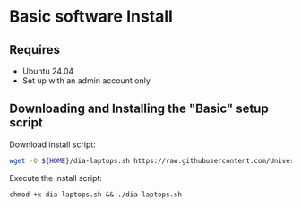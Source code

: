 # Basic software Install

## Requires

* Ubuntu 24.04
* Set up with an admin account only

## Downloading and Installing the "Basic" setup script

Download install script:

```bash
wget -O ${HOME}/dia-laptops.sh https://raw.githubusercontent.com/University-of-Sheffield-MEE/ros2-waffle/refs/heads/main/installers/dia-laptops.sh
```

Execute the install script:

```
chmod +x dia-laptops.sh && ./dia-laptops.sh
```
